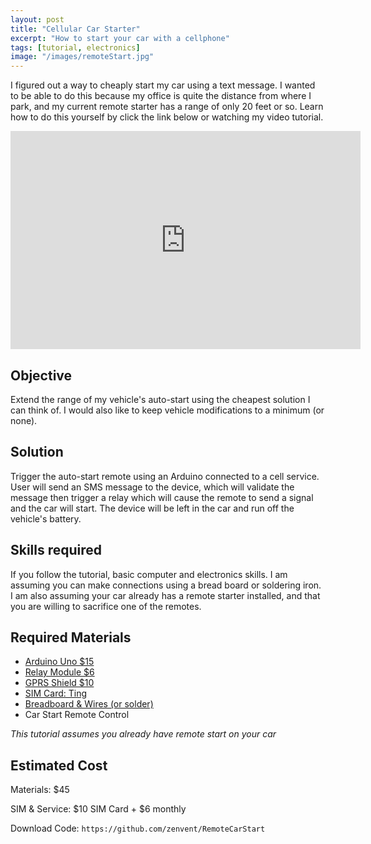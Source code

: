 ```yaml
---
layout: post
title: "Cellular Car Starter"
excerpt: "How to start your car with a cellphone"
tags: [tutorial, electronics]
image: "/images/remoteStart.jpg"
---
```


I figured out a way to cheaply start my car using a text message. I wanted to be able to do this because my office is quite the distance from where I park, and my current remote starter has a range of only 20 feet or so. Learn how to do this yourself by click the link below or watching my video tutorial.

<div class="videoWrapper">
    <iframe width="560" height="349" src="https://www.youtube.com/embed/Fv8nzEdNOZs?rel=0&amp;showinfo=0&autoplay=1&mute=1" frameborder="0" allow="autoplay; encrypted-media" allowfullscreen></iframe>
</div>

## Objective

Extend the range of my vehicle's auto-start using the cheapest solution I can think of. I would also like to keep vehicle modifications to a minimum (or none).

## Solution

Trigger the auto-start remote using an Arduino connected to a cell service. User will send an SMS message to the device, which will validate the message then trigger a relay which will cause the remote to send a signal and the car will start. The device will be left in the car and run off the vehicle's battery.

## Skills required

If you follow the tutorial, basic computer and electronics skills. I am assuming you can make connections using a bread board or soldering iron. I am also assuming your car already has a remote starter installed, and that you are willing to sacrifice one of the remotes.

## Required Materials

* [Arduino Uno $15](https://amzn.to/4alIFsw)
* [Relay Module $6](https://amzn.to/4boyHIi)
* [GPRS Shield $10](https://www.ebay.com/sch/i.html?_from=R40&_trksid=m570.l1313&_nkw=Seeed+gprs+Shield+for+Arduino&_sacat=0)
* [SIM Card: Ting](https://ting.com/rates)
* [Breadboard & Wires (or solder)](https://amzn.to/3V3o73w)
* Car Start Remote Control

*This tutorial assumes you already have remote start on your car*

## Estimated Cost

Materials:  $45

SIM & Service:  $10 SIM Card + $6 monthly

Download Code: `https://github.com/zenvent/RemoteCarStart`

